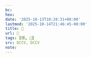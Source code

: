 ```yaml
---
bc:
hex:
date: '2025-10-13T10:28:31+08:00'
lastmod: '2025-10-14T21:46:45-08:00'
title: 􄯺
url: 􄯺
tags: [䐾, 𦡇]
src: DCCV, DCCV
note:
---
```

